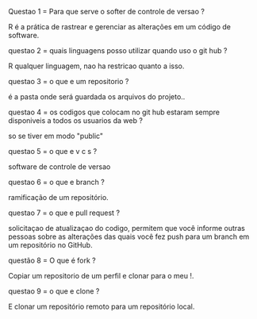 Questao 1 = Para que serve o softer de controle de versao ?

R é a prática de rastrear e gerenciar as alterações em um código de software.


questao 2 = quais linguagens posso utilizar quando uso o git hub ?

R qualquer linguagem, nao ha restricao quanto a isso.

questao 3 = o que e um repositorio ?

é a pasta onde será guardada os arquivos do projeto..

questao 4 = os codigos que colocam no git hub estaram sempre disponiveis a todos os usuarios da web ?

so se tiver em modo "public"

questao 5 = o que e  v c s ?

software de controle de versao

questao 6 = o que e branch ?

ramificação de um repositório.

questao 7 = o que e pull request ?

solicitaçao de atualizaçao do codigo, permitem que você informe outras pessoas sobre as
alterações das quais você fez push para um branch em um repositório no GitHub.

questão 8 = O que é fork ?

Copiar um repositorio de um perfil e clonar para o meu !.
 
questao 9 = o que e clone ?

E clonar um repositório remoto para um repositório local.
